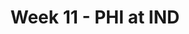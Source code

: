 ---
layout: game
title: Week 11 - PHI at IND
season: 2022
game_id: 2022_11_PHI_IND
away_team: PHI
home_team: IND
---